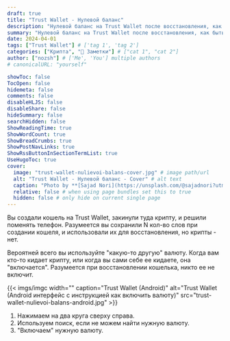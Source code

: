 ```yaml
---
draft: true
title: "Trust Wallet - Нулевой баланс"
description: "Нулевой баланс на Trust Wallet после восстановления, как быть?"
summary: "Нулевой баланс на Trust Wallet после восстановления, как быть?"
date: 2024-04-01
tags: ["Trust Wallet"] # ['tag 1', 'tag 2']
categories: ["Крипта", "📝 Заметки"] # ["cat 1", "cat 2"]
author: ["nozsh"] # ['Me', 'You'] multiple authors
# canonicalURL: "yourself"

showToc: false
TocOpen: false
hidemeta: false
comments: false
disableHLJS: false
disableShare: false
hideSummary: false
searchHidden: false
ShowReadingTime: true
ShowWordCount: true
ShowBreadCrumbs: true
ShowPostNavLinks: true
ShowRssButtonInSectionTermList: true
UseHugoToc: true
cover:
  image: "trust-wallet-nulievoi-balans-cover.jpg" # image path/url
  alt: "Trust Wallet - Нулевой баланс - Cover" # alt text
  caption: "Photo by **[Sajad Nori](https://unsplash.com/@sajadnori?utm_source=ghost&utm_medium=referral&utm_campaign=api-credit?nt)** / **[Unsplash](https://unsplash.com/?utm_source=ghost&utm_medium=referral&utm_campaign=api-credit?nt)**" # display caption under cover
  relative: false # when using page bundles set this to true
  hidden: false # only hide on current single page
---
```


Вы создали кошель на Trust Wallet, закинули туда крипту, и решили поменять телефон. Разумеется вы сохранили N кол-во слов при создании кошеля, и использовали их для восстановления, но крипты - нет.

Вероятней всего вы используйте "какую-то другую" валюту. Когда вам кто-то кидает крипту, или когда вы сами себе ее кидаете, она "включается". Разумеется при восстановлении кошелька, никто ее не включит.

{{< imgs/imgc width="" caption="Trust Wallet (Android)" alt="Trust Wallet (Android интерфейс с инструкцией как включить валюту)" src="trust-wallet-nulievoi-balans-android.jpg" >}}

1. Нажимаем на два круга сверху справа.
2. Используем поиск, если не можем найти нужную валюту.
3. "Включаем" нужную валюту.